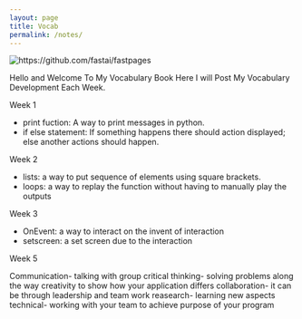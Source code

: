 ```yaml
---
layout: page
title: Vocab 
permalink: /notes/
---
```


![]({{site.baseurl}}/images/kvocab.png "https://github.com/fastai/fastpages")

Hello and Welcome To My Vocabulary Book Here I will Post My Vocabulary Development Each Week.

Week 1 
- print fuction: A way to print messages in python.
- if else statement: If something happens there should action displayed; else another actions should happen.

Week 2 
- lists: a way to put sequence of elements using square brackets.
- loops: a way to replay the function without having to manually play the outputs

Week 3
- OnEvent: a way to interact on the invent of interaction
- setscreen: a set screen due to the interaction 

Week 5

Communication- talking with group 
critical thinking- solving problems along the way 
creativity to show how your application differs 
collaboration- it can be through leadership and team work
reasearch- learning new aspects
technical- working with your team to achieve purpose of your program


